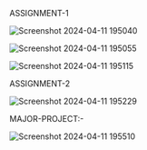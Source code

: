 ASSIGNMENT-1

![Screenshot 2024-04-11 195040](https://github.com/Piyush7173/FED/assets/161279767/53332009-b1a7-43f3-942c-19bb6a056574)

![Screenshot 2024-04-11 195055](https://github.com/Piyush7173/FED/assets/161279767/214395ee-d7e1-4a20-95d4-40d9a4a77c19)


![Screenshot 2024-04-11 195115](https://github.com/Piyush7173/FED/assets/161279767/94867a7f-eaee-454e-9c91-3609fcb421a0)

ASSIGNMENT-2

![Screenshot 2024-04-11 195229](https://github.com/Piyush7173/FED/assets/161279767/0753d89a-c6e7-4f6d-a396-d49ed50a3ed5)

MAJOR-PROJECT:-

![Screenshot 2024-04-11 195510](https://github.com/Piyush7173/FED/assets/161279767/7277e7f7-7da2-4125-a1d6-ef859ce272b5)

